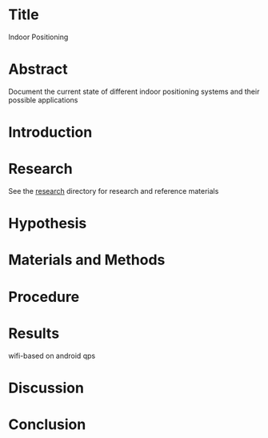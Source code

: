 Title
=====

  Indoor Positioning

Abstract
========

  Document the current state of different indoor positioning systems and their possible applications

Introduction
============

Research
========

  See the [research](research) directory for research and reference materials

Hypothesis
==========

Materials and Methods
=====================

Procedure
=========

Results
=======

  wifi-based on android
    qps

Discussion
==========

Conclusion
==========

